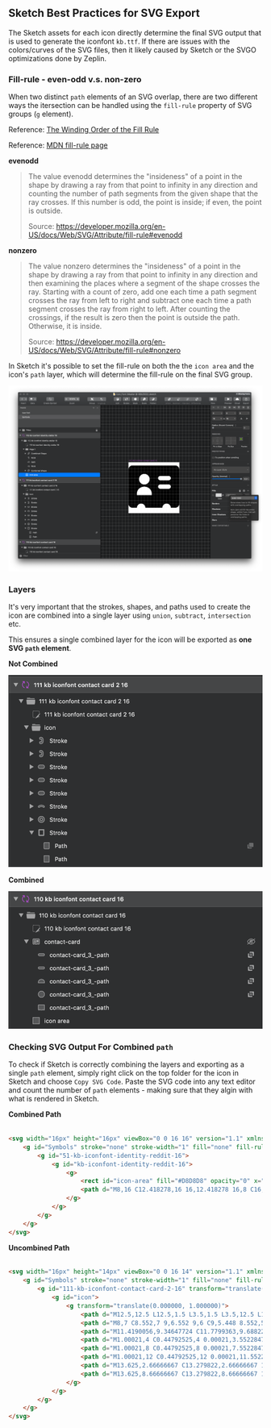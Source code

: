 ## Sketch Best Practices for SVG Export

The Sketch assets for each icon directly determine the final SVG output that is used to generate the iconfont `kb.ttf`. If there are issues with the colors/curves of the SVG files, then it likely caused by Sketch or the SVGO optimizations done by Zeplin.

### Fill-rule - even-odd v.s. non-zero

When two distinct `path` elements of an SVG overlap, there are two different ways the itersection can be handled using the `fill-rule` property of SVG groups (`g` element).

Reference: [The Winding Order of the Fill Rule](https://oreillymedia.github.io/Using_SVG/extras/ch06-fill-rule.html)

Reference: [MDN fill-rule page](https://developer.mozilla.org/en-US/docs/Web/SVG/Attribute/fill-rule)

**evenodd**

> The value evenodd determines the "insideness" of a point in the shape by drawing a ray from that point to infinity in any direction and counting the number of path segments from the given shape that the ray crosses. If this number is odd, the point is inside; if even, the point is outside.
>
> Source: https://developer.mozilla.org/en-US/docs/Web/SVG/Attribute/fill-rule#evenodd


**nonzero**
> The value nonzero determines the "insideness" of a point in the shape by drawing a ray from that point to infinity in any direction and then examining the places where a segment of the shape crosses the ray. Starting with a count of zero, add one each time a path segment crosses the ray from left to right and subtract one each time a path segment crosses the ray from right to left. After counting the crossings, if the result is zero then the point is outside the path. Otherwise, it is inside.
>
> Source: https://developer.mozilla.org/en-US/docs/Web/SVG/Attribute/fill-rule#nonzero


In Sketch it's possible to set the fill-rule on both the  the `icon area` and the icon's `path` layer, which will determine the fill-rule on the final SVG group.

![](./z-sketch-icon-area-fill-rule.png
)



### Layers

It's very important that the strokes, shapes, and paths used to create the icon are combined into a single layer using `union`, `subtract`, `intersection` etc.

This ensures a single combined layer for the icon will be exported as **one SVG `path` element**.

**Not Combined**

![](./z-sketch-uncombined-layers.png)

**Combined**

![](./z-sketch-combined-layers.png)

### Checking SVG Output For Combined `path`

To check if Sketch is correctly combining the layers and exporting as a single `path` element, simply right click on the top folder for the icon in Sketch and choose `Copy SVG Code`. Paste the SVG code into any text editor and count the number of `path` elements - making sure that they algin with what is rendered in Sketch.

**Combined Path**

```html

<svg width="16px" height="16px" viewBox="0 0 16 16" version="1.1" xmlns="http://www.w3.org/2000/svg" xmlns:xlink="http://www.w3.org/1999/xlink">
    <g id="Symbols" stroke="none" stroke-width="1" fill="none" fill-rule="evenodd">
        <g id="51-kb-iconfont-identity-reddit-16">
            <g id="kb-iconfont-identity-reddit-16">
                <g>
                    <rect id="icon-area" fill="#D8D8D8" opacity="0" x="0" y="0" width="16" height="16"></rect>
                    <path d="M8,16 C12.418278,16 16,12.418278 16,8 C16,3.581722 12.418278,0 8,0 C3.581722,0 0,3.581722 0,8 C0,12.418278 3.581722,16 8,16 Z M1.68782196,8.56226263 C1.81704765,8.78524 1.98184965,8.96163289 2.19269156,9.09091789 C2.1696716,9.25527211 2.15763844,9.39659579 2.15763844,9.52588079 C2.15763844,10.0545361 2.31040728,10.5596374 2.60391178,11.0296695 C2.90944945,11.5112168 3.34368963,11.9341411 3.90767869,12.2984421 C4.44760142,12.6507045 5.07018674,12.9328284 5.7628783,13.1207366 C6.46760303,13.3086447 7.20738088,13.4028605 7.97070187,13.4028605 C8.73402286,13.4028605 9.47380071,13.3086447 10.1664923,13.1207366 C10.871217,12.9328284 11.4938023,12.6507045 12.045235,12.2984421 C12.6092241,11.9341411 13.0319543,11.5112168 13.3369688,11.0296695 C13.6309965,10.5596374 13.7832421,10.0545361 13.7832421,9.52588079 C13.7832421,9.39659579 13.7717321,9.26731079 13.748189,9.12598711 C13.9830972,8.99670211 14.1594092,8.82083263 14.3001449,8.58581658 C14.4293706,8.36231579 14.5,8.11578447 14.5,7.84569921 C14.5,7.43429026 14.3587411,7.08202789 14.0652366,6.78838868 C13.7832421,6.49474947 13.4311413,6.35342579 13.0199211,6.35342579 C12.6327672,6.35342579 12.3157196,6.48271079 12.033725,6.72924211 C11.0119527,6.07182526 9.79084836,5.70752421 8.35837894,5.64890105 L9.12117675,3.24011737 L11.1882646,3.73370342 C11.1882646,4.06241184 11.3174903,4.35605105 11.5523986,4.59106711 C11.7873068,4.82608316 12.0687782,4.94385289 12.409369,4.94385289 C12.7384498,4.94385289 13.0199211,4.82608316 13.2668625,4.57955184 C13.5017708,4.34453579 13.6189633,4.05089658 13.6189633,3.71014947 C13.6189633,3.38091763 13.5017708,3.09931711 13.2668625,2.85226237 C13.0199211,2.61724632 12.7384498,2.5 12.409369,2.5 C12.1629507,2.5 11.9395525,2.57066184 11.7281874,2.69994684 C11.5288554,2.84074711 11.3760866,3.01714 11.281914,3.24011737 L9.00398422,2.69994684 C8.94538796,2.68790816 8.88679169,2.68790816 8.82767225,2.72350079 C8.76907598,2.75857 8.7219897,2.80567789 8.71047972,2.86430105 L7.82944301,5.63686237 C6.32634417,5.66041632 5.03461043,6.02471737 3.95424179,6.71772684 C3.66073728,6.47119553 3.34368963,6.35342579 2.9795557,6.35342579 C2.56885866,6.35342579 2.21623471,6.49474947 1.93476336,6.78838868 C1.64125885,7.08202789 1.5,7.43429026 1.5,7.84569921 C1.5,8.10426921 1.55859627,8.33928526 1.68782196,8.56226263 L1.68782196,8.56226263 Z M5.41077753,9.45521895 C5.58656632,9.63161184 5.79793142,9.71378895 6.05638281,9.71378895 C6.29129105,9.71378895 6.50265615,9.63161184 6.67896813,9.45521895 C6.85475692,9.27882605 6.94892949,9.06736395 6.94892949,8.82083263 C6.94892949,8.57377789 6.85475692,8.36231579 6.67896813,8.18644632 C6.50265615,8.01005342 6.29129105,7.91583763 6.05638281,7.91583763 C5.80996458,7.91583763 5.59859948,8.01005342 5.41077753,8.18644632 C5.23446555,8.36231579 5.14029298,8.57377789 5.14029298,8.82083263 C5.14029298,9.06736395 5.23446555,9.27882605 5.41077753,9.45521895 L5.41077753,9.45521895 Z M5.90361397,11.3819318 C6.33837733,11.8163713 7.0310689,12.0278334 7.99424501,12.0278334 L8.00575499,12.0278334 C8.9689311,12.0278334 9.66162267,11.8163713 10.0958628,11.3819318 C10.1429491,11.3348239 10.1664923,11.2762008 10.1664923,11.1940237 C10.1664923,11.1233618 10.1429491,11.0647387 10.0958628,11.0176308 C10.0492997,10.9705229 9.9901803,10.9469689 9.92007405,10.9469689 C9.84944462,10.9469689 9.79084836,10.9705229 9.74376207,11.0176308 C9.40317128,11.3583779 8.82767225,11.5227321 8.00575499,11.5227321 L7.99424501,11.5227321 C7.17232775,11.5227321 6.59682872,11.3583779 6.25623793,11.0176308 C6.20915164,10.9705229 6.15055538,10.9469689 6.07992595,10.9469689 C6.00929652,10.9469689 5.95070026,10.9705229 5.90361397,11.0176308 C5.85705087,11.0647387 5.83350773,11.1233618 5.83350773,11.1940237 C5.83350773,11.2762008 5.85705087,11.3348239 5.90361397,11.3819318 L5.90361397,11.3819318 Z M9.32103187,9.45521895 C9.49734385,9.63161184 9.70870895,9.71378895 9.96716033,9.71378895 C10.2015454,9.71378895 10.4134337,9.63161184 10.5892225,9.45521895 C10.7655344,9.27882605 10.8591838,9.06736395 10.8591838,8.82083263 C10.8591838,8.57377789 10.7655344,8.36231579 10.5892225,8.18644632 C10.4134337,8.01005342 10.2015454,7.91583763 9.96716033,7.91583763 C9.72021893,7.91583763 9.50885383,8.01005342 9.32103187,8.18644632 C9.1447199,8.36231579 9.05107051,8.57377789 9.05107051,8.82083263 C9.05107051,9.06736395 9.1447199,9.27882605 9.32103187,9.45521895 L9.32103187,9.45521895 Z" id="Icon-reddit" fill="#000000"></path>
                </g>
            </g>
        </g>
    </g>
</svg>
```

**Uncombined Path**

```html

<svg width="16px" height="14px" viewBox="0 0 16 14" version="1.1" xmlns="http://www.w3.org/2000/svg" xmlns:xlink="http://www.w3.org/1999/xlink">
    <g id="Symbols" stroke="none" stroke-width="1" fill="none" fill-rule="evenodd">
        <g id="111-kb-iconfont-contact-card-2-16" transform="translate(0.000000, -1.000000)" fill="#000000" fill-rule="nonzero">
            <g id="icon">
                <g transform="translate(0.000000, 1.000000)">
                    <path d="M12.5,12.5 L12.5,1.5 L3.5,1.5 L3.5,12.5 L12.5,12.5 Z M12.5,14 L3.5,14 C2.672,14 2,13.3728 2,12.6 L2,1.4 C2,0.6272 2.672,0 3.5,0 L14,0 L14,12.6 C14,13.3728 13.328,14 12.5,14 Z" id="Stroke"></path>
                    <path d="M8,7 C8.552,7 9,6.552 9,6 C9,5.448 8.552,5 8,5 C7.448,5 7,5.448 7,6 C7,6.552 7.448,7 8,7 Z M8,8.8 C6.45388745,8.8 5.2,7.54611255 5.2,6 C5.2,4.45388745 6.45388745,3.2 8,3.2 C9.54611255,3.2 10.8,4.45388745 10.8,6 C10.8,7.54611255 9.54611255,8.8 8,8.8 Z" id="Stroke"></path>
                    <path d="M11.4190056,9.34647724 C11.7799363,9.68822861 11.7954841,10.2578649 11.4537328,10.6187956 C11.1119814,10.9797263 10.5423451,10.9952741 10.1814144,10.6535228 C9.69681978,10.1946787 8.88973874,9.9 8.00021,9.9 C7.11068126,9.9 6.30360022,10.1946787 5.8190056,10.6535228 C5.45807495,10.9952741 4.88843861,10.9797263 4.54668724,10.6187956 C4.20493586,10.2578649 4.22048374,9.68822861 4.5814144,9.34647724 C5.41479852,8.55737782 6.66748806,8.1 8.00021,8.1 C9.33293194,8.1 10.5856215,8.55737782 11.4190056,9.34647724 Z" id="Stroke"></path>
                    <path d="M1.00021,4 C0.44792525,4 0.00021,3.55228475 0.00021,3 C0.00021,2.44771525 0.44792525,2 1.00021,2 L2.40021,2 C2.95249475,2 3.40021,2.44771525 3.40021,3 C3.40021,3.55228475 2.95249475,4 2.40021,4 L1.00021,4 Z" id="Stroke"></path>
                    <path d="M1.00021,8 C0.44792525,8 0.00021,7.55228475 0.00021,7 C0.00021,6.44771525 0.44792525,6 1.00021,6 L2.40021,6 C2.95249475,6 3.40021,6.44771525 3.40021,7 C3.40021,7.55228475 2.95249475,8 2.40021,8 L1.00021,8 Z" id="Stroke"></path>
                    <path d="M1.00021,12 C0.44792525,12 0.00021,11.5522847 0.00021,11 C0.00021,10.4477153 0.44792525,10 1.00021,10 L2.40021,10 C2.95249475,10 3.40021,10.4477153 3.40021,11 C3.40021,11.5522847 2.95249475,12 2.40021,12 L1.00021,12 Z" id="Stroke"></path>
                    <path d="M13.625,2.66666667 C13.279822,2.66666667 13,2.29357062 13,1.83333333 C13,1.37309604 13.279822,1 13.625,1 L14.5,1 C15.328178,1 16,1.89576271 16,3 L16,4 C16,5.10423729 15.328178,6 14.5,6 L13.625,6 C13.279822,6 13,5.62690396 13,5.16666667 C13,4.70642938 13.279822,4.33333333 13.625,4.33333333 L14.5,4.33333333 C14.637822,4.33333333 14.75,4.18376271 14.75,4 L14.75,3 C14.75,2.81623729 14.637822,2.66666667 14.5,2.66666667 L13.625,2.66666667 Z" id="Stroke"></path>
                    <path d="M13.625,8.66666667 C13.279822,8.66666667 13,8.25184254 13,7.80645161 C13,7.36106069 13.279822,7 13.625,7 L14.5,7 C15.328178,7 16,7.86686714 16,8.93548387 L16,10.0645161 C16,11.1331329 15.328178,12 14.5,12 L13.625,12 C13.279822,12 13,11.6389393 13,11.1935484 C13,10.7481575 13.279822,10.3333333 13.625,10.3333333 L14.5,10.3333333 C14.637822,10.3333333 14.75,10.242351 14.75,10.0645161 L14.75,8.93548387 C14.75,8.75764899 14.637822,8.66666667 14.5,8.66666667 L13.625,8.66666667 Z" id="Stroke"></path>
                </g>
            </g>
        </g>
    </g>
</svg>
```
